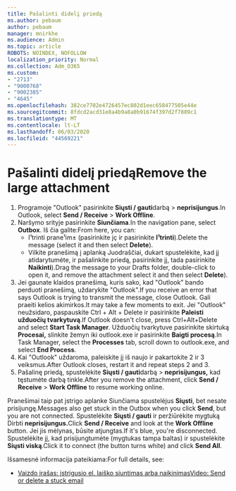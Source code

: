 ```yaml
---
title: Pašalinti didelį priedą
ms.author: pebaum
author: pebaum
manager: mnirkhe
ms.audience: Admin
ms.topic: article
ROBOTS: NOINDEX, NOFOLLOW
localization_priority: Normal
ms.collection: Adm_O365
ms.custom:
- "2713"
- "9000768"
- "9002385"
- "4645"
ms.openlocfilehash: 382ce7702e4726457ec802d1eec658477505e44e
ms.sourcegitcommit: 8fdcd2acd31e8a4b9a8a0b91674f397d2f7889c1
ms.translationtype: MT
ms.contentlocale: lt-LT
ms.lasthandoff: 06/03/2020
ms.locfileid: "44569221"
---
```

# <a name="remove-the-large-attachment"></a><span data-ttu-id="99682-102">Pašalinti didelį priedą</span><span class="sxs-lookup"><span data-stu-id="99682-102">Remove the large attachment</span></span>

1. <span data-ttu-id="99682-103">Programoje "Outlook" pasirinkite **Siųsti / gauti**darbą  >  **neprisijungus**.</span><span class="sxs-lookup"><span data-stu-id="99682-103">In Outlook, select **Send / Receive** > **Work Offline**.</span></span> 
2. <span data-ttu-id="99682-104">Naršymo srityje pasirinkite **Siunčiama**.</span><span class="sxs-lookup"><span data-stu-id="99682-104">In the navigation pane, select **Outbox**.</span></span> <span data-ttu-id="99682-105">Iš čia galite:</span><span class="sxs-lookup"><span data-stu-id="99682-105">From here, you can:</span></span> 
    - <span data-ttu-id="99682-106">I¹trinti prane¹im± (pasirinkite jç ir pasirinkite **I¹trinti**).</span><span class="sxs-lookup"><span data-stu-id="99682-106">Delete the message (select it and then select **Delete**).</span></span>
    - <span data-ttu-id="99682-107">Vilkite pranešimą į aplanką Juodraščiai, dukart spustelėkite, kad jį atidarytumėte, ir pašalinkite priedą, pasirinkite jį, tada pasirinkite **Naikinti**).</span><span class="sxs-lookup"><span data-stu-id="99682-107">Drag the message to your Drafts folder, double-click to open it, and remove the attachment select it and then select **Delete**).</span></span>
3. <span data-ttu-id="99682-108">Jei gaunate klaidos pranešimą, kuris sako, kad "Outlook" bando perduoti pranešimą, uždarykite "Outlook".</span><span class="sxs-lookup"><span data-stu-id="99682-108">If you receive an error that says Outlook is trying to transmit the message, close Outlook.</span></span> <span data-ttu-id="99682-109">Gali praeiti kelios akimirkos.</span><span class="sxs-lookup"><span data-stu-id="99682-109">It may take a few moments to exit.</span></span> <span data-ttu-id="99682-110">Jei "Outlook" neužsidaro, paspauskite Ctrl + Alt + Delete ir pasirinkite **Paleisti užduočių tvarkytuvą**.</span><span class="sxs-lookup"><span data-stu-id="99682-110">If Outlook doesn't close, press Ctrl+Alt+Delete and select **Start Task Manager**.</span></span> <span data-ttu-id="99682-111">Užduočių tvarkytuve pasirinkite skirtuką **Procesai,** slinkite žemyn iki outlook.exe ir pasirinkite **Baigti procesą**.</span><span class="sxs-lookup"><span data-stu-id="99682-111">In Task Manager, select the **Processes** tab, scroll down to outlook.exe, and select **End Process**.</span></span>
4. <span data-ttu-id="99682-112">Kai "Outlook" uždaroma, paleiskite jį iš naujo ir pakartokite 2 ir 3 veiksmus.</span><span class="sxs-lookup"><span data-stu-id="99682-112">After Outlook closes, restart it and repeat steps 2 and 3.</span></span> 
5. <span data-ttu-id="99682-113">Pašalinę priedą, spustelėkite **Siųsti / gauti**darbą  >  **neprisijungus,** kad tęstumėte darbą tinkle.</span><span class="sxs-lookup"><span data-stu-id="99682-113">After you remove the attachment, click **Send / Receive** > **Work Offline** to resume working online.</span></span> 

<span data-ttu-id="99682-114">Pranešimai taip pat įstrigo aplanke Siunčiama spustelėjus **Siųsti**, bet nesate prisijungę.</span><span class="sxs-lookup"><span data-stu-id="99682-114">Messages also get stuck in the Outbox when you click **Send**, but you are not connected.</span></span> <span data-ttu-id="99682-115">Spustelėkite **Siųsti / gauti** ir peržiūrėkite mygtuką Dirbti **neprisijungus.**</span><span class="sxs-lookup"><span data-stu-id="99682-115">Click **Send / Receive** and look at the **Work Offline** button.</span></span> <span data-ttu-id="99682-116">Jei jis mėlynas, būsite atjungtas.</span><span class="sxs-lookup"><span data-stu-id="99682-116">If it's blue, you're disconnected.</span></span> <span data-ttu-id="99682-117">Spustelėkite jį, kad prisijungtumėte (mygtukas tampa baltas) ir spustelėkite **Siųsti viską**.</span><span class="sxs-lookup"><span data-stu-id="99682-117">Click it to connect (the button turns white) and click **Send All**.</span></span>
 
 <span data-ttu-id="99682-118">Išsamesnė informacija pateikiama:</span><span class="sxs-lookup"><span data-stu-id="99682-118">For full details, see:</span></span>
- [<span data-ttu-id="99682-119">Vaizdo įrašas: įstrigusio el. laiško siuntimas arba naikinimas</span><span class="sxs-lookup"><span data-stu-id="99682-119">Video: Send or delete a stuck email</span></span>](https://support.office.com/article/Video-Send-or-delete-an-email-stuck-in-your-outbox-26d5d34a-4e5f-444a-a9e8-44db04a94dec) 